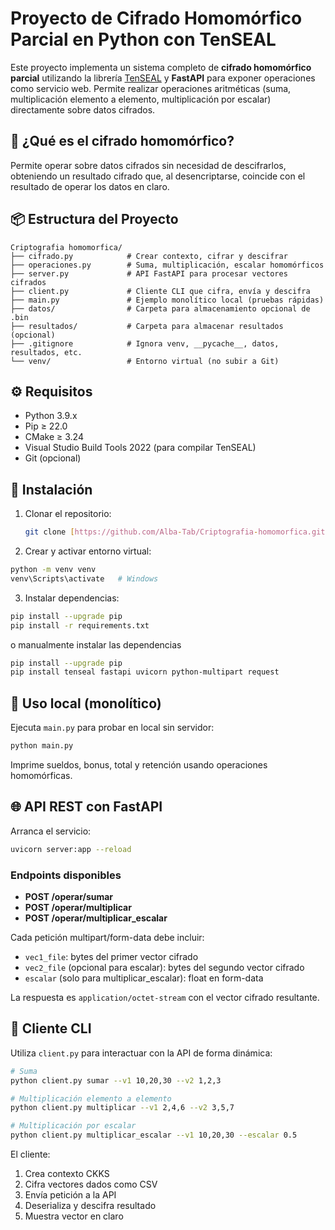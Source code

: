 # Proyecto de Cifrado Homomórfico Parcial en Python con TenSEAL

Este proyecto implementa un sistema completo de **cifrado homomórfico parcial** utilizando la librería [TenSEAL](https://github.com/OpenMined/TenSEAL) y **FastAPI** para exponer operaciones como servicio web. Permite realizar operaciones aritméticas (suma, multiplicación elemento a elemento, multiplicación por escalar) directamente sobre datos cifrados.

## 🔐 ¿Qué es el cifrado homomórfico?

Permite operar sobre datos cifrados sin necesidad de descifrarlos, obteniendo un resultado cifrado que, al desencriptarse, coincide con el resultado de operar los datos en claro.

## 📦 Estructura del Proyecto

```
Criptografia homomorfica/
├── cifrado.py            # Crear contexto, cifrar y descifrar
├── operaciones.py        # Suma, multiplicación, escalar homomórficos
├── server.py             # API FastAPI para procesar vectores cifrados
├── client.py             # Cliente CLI que cifra, envía y descifra
├── main.py               # Ejemplo monolítico local (pruebas rápidas)
├── datos/                # Carpeta para almacenamiento opcional de .bin
├── resultados/           # Carpeta para almacenar resultados (opcional)
├── .gitignore            # Ignora venv, __pycache__, datos, resultados, etc.
└── venv/                 # Entorno virtual (no subir a Git)
```

## ⚙️ Requisitos

- Python 3.9.x
- Pip ≥ 22.0
- CMake ≥ 3.24
- Visual Studio Build Tools 2022 (para compilar TenSEAL)
- Git (opcional)

## 🚀 Instalación

1. Clonar el repositorio:

   ```bash
   git clone [https://github.com/Alba-Tab/Criptografia-homomorfica.git](https://github.com/Alba-Tab/Criptografia-homomorfica.git)
   ```

2. Crear y activar entorno virtual:

```bash
python -m venv venv
venv\Scripts\activate   # Windows
```

3. Instalar dependencias:

```bash
pip install --upgrade pip
pip install -r requirements.txt
```

o manualmente instalar las dependencias

```bash
pip install --upgrade pip
pip install tenseal fastapi uvicorn python-multipart request
```

## 📝 Uso local (monolítico)

Ejecuta `main.py` para probar en local sin servidor:

```bash
python main.py
```

Imprime sueldos, bonus, total y retención usando operaciones homomórficas.

## 🌐 API REST con FastAPI

Arranca el servicio:

```bash
uvicorn server:app --reload
```

### Endpoints disponibles

- **POST /operar/sumar**
- **POST /operar/multiplicar**
- **POST /operar/multiplicar_escalar**

Cada petición multipart/form-data debe incluir:

- `vec1_file`: bytes del primer vector cifrado
- `vec2_file` (opcional para escalar): bytes del segundo vector cifrado
- `escalar` (solo para multiplicar_escalar): float en form-data

La respuesta es `application/octet-stream` con el vector cifrado resultante.

## 📡 Cliente CLI

Utiliza `client.py` para interactuar con la API de forma dinámica:

```bash
# Suma
python client.py sumar --v1 10,20,30 --v2 1,2,3

# Multiplicación elemento a elemento
python client.py multiplicar --v1 2,4,6 --v2 3,5,7

# Multiplicación por escalar
python client.py multiplicar_escalar --v1 10,20,30 --escalar 0.5
```

El cliente:

1. Crea contexto CKKS
2. Cifra vectores dados como CSV
3. Envía petición a la API
4. Deserializa y descifra resultado
5. Muestra vector en claro
